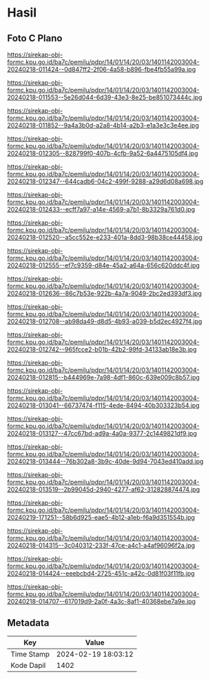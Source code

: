 # Hasil

## Foto C Plano

https://sirekap-obj-formc.kpu.go.id/ba7c/pemilu/pdpr/14/01/14/20/03/1401142003004-20240218-011424--0d847ff2-2f06-4a58-b896-fbe4fb55a99a.jpg

https://sirekap-obj-formc.kpu.go.id/ba7c/pemilu/pdpr/14/01/14/20/03/1401142003004-20240218-011553--5e26d044-6d39-43e3-8e25-be851073444c.jpg

https://sirekap-obj-formc.kpu.go.id/ba7c/pemilu/pdpr/14/01/14/20/03/1401142003004-20240218-011852--9a4a3b0d-a2a8-4b14-a2b3-e1a3e3c3e4ee.jpg

https://sirekap-obj-formc.kpu.go.id/ba7c/pemilu/pdpr/14/01/14/20/03/1401142003004-20240218-012305--828799f0-407b-4cfb-9a52-6a4475105df4.jpg

https://sirekap-obj-formc.kpu.go.id/ba7c/pemilu/pdpr/14/01/14/20/03/1401142003004-20240218-012347--644cadb6-04c2-499f-9288-a29d6d08a698.jpg

https://sirekap-obj-formc.kpu.go.id/ba7c/pemilu/pdpr/14/01/14/20/03/1401142003004-20240218-012433--ecff7a97-a14e-4569-a7b1-8b3329a761d0.jpg

https://sirekap-obj-formc.kpu.go.id/ba7c/pemilu/pdpr/14/01/14/20/03/1401142003004-20240218-012520--a5cc552e-e233-401a-8dd3-98b38ce44458.jpg

https://sirekap-obj-formc.kpu.go.id/ba7c/pemilu/pdpr/14/01/14/20/03/1401142003004-20240218-012555--ef7c9359-d84e-45a2-a64a-656c620ddc4f.jpg

https://sirekap-obj-formc.kpu.go.id/ba7c/pemilu/pdpr/14/01/14/20/03/1401142003004-20240218-012636--86c7b53e-922b-4a7a-9049-2bc2ed393df3.jpg

https://sirekap-obj-formc.kpu.go.id/ba7c/pemilu/pdpr/14/01/14/20/03/1401142003004-20240218-012708--ab98da49-d8d5-4b93-a039-b5d2ec4927f4.jpg

https://sirekap-obj-formc.kpu.go.id/ba7c/pemilu/pdpr/14/01/14/20/03/1401142003004-20240218-012742--965fcce2-b01b-42b2-99fd-34133ab18e3b.jpg

https://sirekap-obj-formc.kpu.go.id/ba7c/pemilu/pdpr/14/01/14/20/03/1401142003004-20240218-012815--b444969e-7a98-4df1-860c-639e009c8b57.jpg

https://sirekap-obj-formc.kpu.go.id/ba7c/pemilu/pdpr/14/01/14/20/03/1401142003004-20240218-013041--66737474-f115-4ede-8494-40b303323b54.jpg

https://sirekap-obj-formc.kpu.go.id/ba7c/pemilu/pdpr/14/01/14/20/03/1401142003004-20240218-013127--47cc67bd-ad9a-4a0a-9377-2c1449821df9.jpg

https://sirekap-obj-formc.kpu.go.id/ba7c/pemilu/pdpr/14/01/14/20/03/1401142003004-20240218-013444--76b302a8-3b9c-40de-9d94-7043ed410add.jpg

https://sirekap-obj-formc.kpu.go.id/ba7c/pemilu/pdpr/14/01/14/20/03/1401142003004-20240218-013519--2b99045d-2940-4277-af62-312828874474.jpg

https://sirekap-obj-formc.kpu.go.id/ba7c/pemilu/pdpr/14/01/14/20/03/1401142003004-20240219-171251--58b6d925-eae5-4b12-a1eb-f6a9d351554b.jpg

https://sirekap-obj-formc.kpu.go.id/ba7c/pemilu/pdpr/14/01/14/20/03/1401142003004-20240218-014315--3c040312-233f-47ce-a4c1-a4af96096f2a.jpg

https://sirekap-obj-formc.kpu.go.id/ba7c/pemilu/pdpr/14/01/14/20/03/1401142003004-20240218-014424--eeebcbd4-2725-451c-a42c-0d81f03f11fb.jpg

https://sirekap-obj-formc.kpu.go.id/ba7c/pemilu/pdpr/14/01/14/20/03/1401142003004-20240218-014707--617019d9-2a0f-4a3c-8af1-40368ebe7a9e.jpg


## Metadata

| Key        | Value               |
| ---------- | ------------------- |
| Time Stamp | 2024-02-19 18:03:12 |
| Kode Dapil | 1402                |



